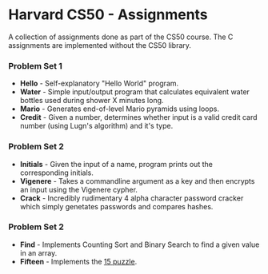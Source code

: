# Harvard CS50 - Assignments
A collection of assignments done as part of the CS50 course. The C assignments are implemented without the CS50 library.

### Problem Set 1
* **Hello** - Self-explanatory "Hello World" program.
* **Water** - Simple input/output program that calculates equivalent water bottles used during shower X minutes long.
* **Mario** - Generates end-of-level Mario pyramids using loops.
* **Credit** - Given a number, determines whether input is a valid credit card number (using Lugn's algorithm) and it's type.

### Problem Set 2
* **Initials** -  Given the input of a name, program prints out the corresponding initials.
* **Vigenere** - Takes a commandline argument as a key and then encrypts an input using the Vigenere cypher.
* **Crack** - Incredibly rudimentary 4 alpha character password cracker which simply genetates passwords and compares hashes.

### Problem Set 2
* **Find** -  Implements Counting Sort and Binary Search to find a given value in an array.
* **Fifteen** - Implements the [15 puzzle](https://en.wikipedia.org/wiki/15_puzzle).
